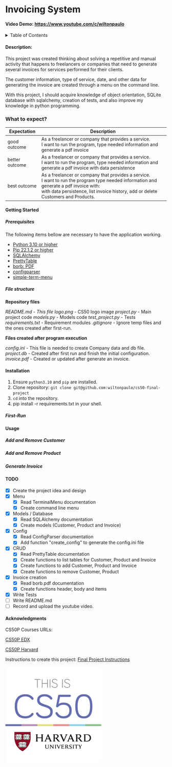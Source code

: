 # Invoicing System

#### Video Demo: https://www.youtube.com/c/wiltonpaulo

<details>
  <summary>Table of Contents</summary>
  <ol>
    <li><a href="#description">Description</a></li>
    <li><a href="#what-to-expect">What to expect?</a></li>
    <li>
      <a href="#getting-started">Getting Started</a>
      <ul>
        <li><a href="#prerequisites">Prerequisites</a></li>
        <li><a href="#file-structure">File Structure</a></li>
        <li><a href="#installation">Installation</a></li>
        <li><a href="#first-run">First Run</a></li>
      </ul>
    </li>
    <li><a href="#usage">Usage</a></li>
      <ul>
        <li><a href="#add-and-remove-customer">Add and Remove Customer</a></li>
        <li><a href="#add-and-remove-product">Add and Remove Product</a></li>
        <li><a href="#generate-invoice">Generate Invoice</a></li>
      </ul>
    <li><a href="#todo">TODO</a></li>
    <li><a href="#references">References</a></li>
    <li><a href="#acknowledgments">Acknowledgments</a></li>
  </ol>
</details>

#### Description:

This project was created thinking about solving a repetitive and manual activity that happens to freelancers or companies that need to generate several invoices for services performed for their clients.

The customer information, type of service, date, and other data for generating the invoice are created through a menu on the command line.

With this project, I should acquire knowledge of object orientation, SQLite database with sqlalchemy, creation of tests, and also improve my knowledge in python programming.

### What to expect?

| Expectation    | Description                                                                                                                                                                                                                       |
| -------------- | --------------------------------------------------------------------------------------------------------------------------------------------------------------------------------------------------------------------------------- |
| good outcome   | As a freelancer or company that provides a service.<br> I want to run the program, type needed information and generate a pdf invoice                                                                                             |
| better outcome | As a freelancer or company that provides a service.<br> I want to run the program, type needed information and generate a pdf invoice with data persistence                                                                       |
| best outcome   | As a freelancer or company that provides a service.<br> I want to run the program type needed information and generate a pdf invoice with:<br> with data persistence, list invoice history, add or delete Customers and Products. |

#### Getting Started

##### Prerequisites

The following items bellow are necessary to have the application working.

- [Python 3.10 or higher](https://www.python.org/)
- [Pip 22.1.2 or higher](https://pypi.org/project/pip/)
- [SQLAlchemy](https://www.sqlalchemy.org/)
- [PrettyTable](https://pypi.org/project/prettytable/)
- [borb: PDF](https://github.com/jorisschellekens/borb)
- [configparser](https://pypi.org/project/configparser/)
- [simple-term-menu](https://pypi.org/project/simple-term-menu/)

##### File structure

**Repository files**

_README.md_ - _This file_
_logo.png_ - CS50 logo image
_project.py_ - Main project code
_models.py_ - Models code
_test_project.py_ - Tests
_requirements.txt_ - Requirement modules
_.gitignore_ - Ignore temp files and the ones created after first-run.

**Files created after program execution**

_config.ini_ - This file is needed to create Company data and db file.
_project.db_ - Created after first run and finish the initial configuration.
_invoice.pdf_ - Created or updated after generate an invoice.

#### Installation

1. Ensure `python3.10` and `pip` are installed.
1. Clone repository: `git clone git@github.com:wiltonpaulo/cs50-final-project`
1. `cd` into the repository.
1. pip install -r requirements.txt in your shell.

##### First-Run

#### Usage

##### Add and Remove Customer

##### Add and Remove Product

##### Generate Invoice

#### TODO

- [x] Create the project idea and design
- [x] Menu
  - [x] Read TerminalMenu documentation
  - [x] Create command line menu
- [x] Models / Database
  - [x] Read SQLAlchemy documentation
  - [x] Create models (Customer, Product and Invoice)
- [x] Config
  - [x] Read ConfigParser documentation
  - [x] Add function "create_config" to generate the config.ini file
- [x] CRUD
  - [x] Read PrettyTable documentation
  - [x] Create functions to list tables for Customer, Product and Invoice
  - [x] Create functions to add Customer, Product and Invoice
  - [x] Create functions to remove Customer, Product
- [x] Invoice creation
  - [x] Read borb.pdf documentation
  - [x] Create functions header, body and items
- [x] Write Tests
- [ ] Write README.md
- [ ] Record and upload the youtube video.

#### Acknowledgments

CS50P Courses URLs:

[CS50P EDX](https://www.edx.org/course/cs50s-introduction-to-programming-with-python)

[CS50P Harvard](https://cs50.harvard.edu/python/2022/)

Instructions to create this project:
[Final Project Instructions](https://cs50.harvard.edu/python/2022/project/)

![alt text for screen readers](logo.png)
